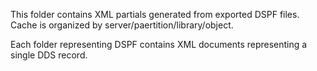 This folder contains XML partials generated from exported DSPF files.
Cache is organized by server/paertition/library/object.

Each folder representing DSPF contains XML documents representing a single DDS record.

